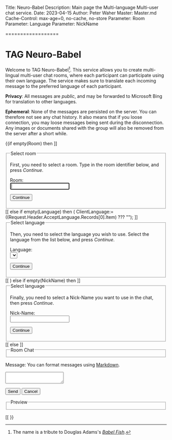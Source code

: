 Title: Neuro-Babel
Description: Main page the Multi-language Multi-user chat service.
Date: 2023-04-15
Author: Peter Waher
Master: Master.md
Cache-Control: max-age=0, no-cache, no-store
Parameter: Room
Parameter: Language
Parameter: NickName

==================

TAG Neuro-Babel
==================

Welcome to TAG Neuro-Babel[^babel]. This service allows you to create multi-lingual multi-user chat rooms, where each participant
can participate using their own language. The service makes sure to translate each incoming message to the preferred language
of each participant.

**Privacy**: All messages are *public*, and may be forwarded to Microsoft Bing for translation to other languages.

**Ephemeral**: None of the messages are persisted on the server. You can therefore not see any chat history. It also
means that if you loose connection, you may loose messages being sent during the disconnection. Any images or
documents shared with the group will also be removed from the server after a short while.

<form>

{{if empty(Room) then ]]
<fieldset>
<legend>Select room</legend>

First, you need to select a room. Type in the room identifier below, and press *Continue*.

<label for="Room">Room:</label>  
<input type="text" name="Room" id="Room" required autofocus/>

<button type="button" class="posButton" onclick="SetRoom()">Continue</button>
</fieldset>
[[
else if empty(Language) then
(
	ClientLanguage:=((Request.Header.AcceptLanguage.Records[0].Item) ??? "");
	]]
<fieldset>
<legend>Select language</legend>

Then, you need to select the language you wish to use. Select the language from the list below, and press *Continue*.

<label for="Language">Language:</label>  
<select name="Language" id="Language" required autofocus>
<option((ClientLanguage="af" ? " selected" : "")) value="af">Afrikaans</option>
<option((ClientLanguage="ar" ? " selected" : "")) value="ar">Arabic</option>
<option((ClientLanguage="bn" ? " selected" : "")) value="bn">Bangla</option>
<option((ClientLanguage="bs" ? " selected" : "")) value="bs">Bosnian</option>
<option((ClientLanguage="bg" ? " selected" : "")) value="bg">Bulgarian</option>
<option((ClientLanguage="yue" ? " selected" : "")) value="yue">Cantonese</option>
<option((ClientLanguage="ca" ? " selected" : "")) value="ca">Catalan</option>
<option((ClientLanguage="zh-Hans" ? " selected" : "")) value="zh-Hans">Chinese (Simplified)</option>
<option((ClientLanguage="zh-Hant" ? " selected" : "")) value="zh-Hant">Chinese (Traditional)</option>
<option((ClientLanguage="hr" ? " selected" : "")) value="hr">Croatian</option>
<option((ClientLanguage="cs" ? " selected" : "")) value="cs">Czech</option>
<option((ClientLanguage="da" ? " selected" : "")) value="da">Danish</option>
<option((ClientLanguage="nl" ? " selected" : "")) value="nl">Dutch</option>
<option((ClientLanguage="en" ? " selected" : "")) value="en">English</option>
<option((ClientLanguage="et" ? " selected" : "")) value="et">Estonian</option>
<option((ClientLanguage="fj" ? " selected" : "")) value="fj">Fijian</option>
<option((ClientLanguage="fil" ? " selected" : "")) value="fil">Filipino</option>
<option((ClientLanguage="fi" ? " selected" : "")) value="fi">Finnish</option>
<option((ClientLanguage="fr" ? " selected" : "")) value="fr">French</option>
<option((ClientLanguage="de" ? " selected" : "")) value="de">German</option>
<option((ClientLanguage="el" ? " selected" : "")) value="el">Greek</option>
<option((ClientLanguage="ht" ? " selected" : "")) value="ht">Haitian Creole</option>
<option((ClientLanguage="he" ? " selected" : "")) value="he">Hebrew</option>
<option((ClientLanguage="hi" ? " selected" : "")) value="hi">Hindi</option>
<option((ClientLanguage="mww" ? " selected" : "")) value="mww">Hmong Daw</option>
<option((ClientLanguage="hu" ? " selected" : "")) value="hu">Hungarian</option>
<option((ClientLanguage="is" ? " selected" : "")) value="is">Icelandic</option>
<option((ClientLanguage="id" ? " selected" : "")) value="id">Indonesian</option>
<option((ClientLanguage="ga" ? " selected" : "")) value="ga">Irish</option>
<option((ClientLanguage="it" ? " selected" : "")) value="it">Italian</option>
<option((ClientLanguage="ja" ? " selected" : "")) value="ja">Japanese</option>
<option((ClientLanguage="sw" ? " selected" : "")) value="sw">Kiswahili</option>
<option((ClientLanguage="ko" ? " selected" : "")) value="ko">Korean</option>
<option((ClientLanguage="lv" ? " selected" : "")) value="lv">Latvian</option>
<option((ClientLanguage="lt" ? " selected" : "")) value="lt">Lithuanian</option>
<option((ClientLanguage="mg" ? " selected" : "")) value="mg">Malagasy</option>
<option((ClientLanguage="ms" ? " selected" : "")) value="ms">Malay</option>
<option((ClientLanguage="mt" ? " selected" : "")) value="mt">Maltese</option>
<option((ClientLanguage="nb" ? " selected" : "")) value="nb">Norwegian</option>
<option((ClientLanguage="fa" ? " selected" : "")) value="fa">Persian</option>
<option((ClientLanguage="pl" ? " selected" : "")) value="pl">Polish</option>
<option((ClientLanguage="pt-br" ? " selected" : "")) value="pt-br">Portuguese (Brazil)</option>
<option((ClientLanguage="pt-pt" ? " selected" : "")) value="pt-pt">Portuguese (Portugal)</option>
<option((ClientLanguage="pa" ? " selected" : "")) value="pa">Punjabi</option>
<option((ClientLanguage="ro" ? " selected" : "")) value="ro">Romanian</option>
<option((ClientLanguage="ru" ? " selected" : "")) value="ru">Russian</option>
<option((ClientLanguage="sr-Cyrl" ? " selected" : "")) value="sr-Cyrl">Serbian (Cyrillic)</option>
<option((ClientLanguage="sr-Latn" ? " selected" : "")) value="sr-Latn">Serbian (Latin)</option>
<option((ClientLanguage="sk" ? " selected" : "")) value="sk">Slovak</option>
<option((ClientLanguage="sl" ? " selected" : "")) value="sl">Slovenian</option>
<option((ClientLanguage="es" ? " selected" : "")) value="es">Spanish</option>
<option((ClientLanguage="sv" ? " selected" : "")) value="sv">Swedish</option>
<option((ClientLanguage="ty" ? " selected" : "")) value="ty">Tahitian</option>
<option((ClientLanguage="ta" ? " selected" : "")) value="ta">Tamil</option>
<option((ClientLanguage="te" ? " selected" : "")) value="te">Telugu</option>
<option((ClientLanguage="th" ? " selected" : "")) value="th">Thai</option>
<option((ClientLanguage="to" ? " selected" : "")) value="to">Tongan</option>
<option((ClientLanguage="tr" ? " selected" : "")) value="tr">Turkish</option>
<option((ClientLanguage="uk" ? " selected" : "")) value="uk">Ukrainian</option>
<option((ClientLanguage="ur" ? " selected" : "")) value="ur">Urdu</option>
<option((ClientLanguage="vi" ? " selected" : "")) value="vi">Vietnamese</option>
<option((ClientLanguage="cy" ? " selected" : "")) value="cy">Welsh</option>
<option((ClientLanguage="yua" ? " selected" : "")) value="yua">Yucatec Maya</option>
</select>

<button type="button" class="posButton" onclick="SetLanguage('((Room))')">Continue</button>
</fieldset>
[[
)
else if empty(NickName) then ]]
<fieldset>
<legend>Select language</legend>

Finally, you need to select a Nick-Name you want to use in the chat, then press *Continue*.

<label for="Language">Nick-Name:</label>  
<input type="text" name="NickName" id="NickName" required autofocus/>

<button type="button" class="posButton" onclick="SetNickName('((Room))','((Language))')">Continue</button>
</fieldset>
[[
else
]]
<fieldset>
<legend>Room Chat</legend>
<div id="Chat">
</div>
</fieldset>

<label for="Message">Message: <span class='note'>You can format messages using [Markdown](/Markdown.md).</span></label>
<textarea id="Message" name="Message" onkeydown="TrapTabCREsc(this,event,'((Room))','((Language))','((NickName))')" 
	onpaste="PasteContent(this,event,'((Room))','((NickName))')" required>
</textarea>

<button type="button" class="posButton" onclick="SendMessage('((Room))','((Language))','((NickName))')">Send</button>
<button type="button" class="negButton" onclick="CancelMessage()">Cancel</button>

<fieldset>
<legend>Preview</legend>
<div id="Preview"/>
</fieldset>

[[
}}

</form>

[^babel]: The name is a tribute to Douglas Adams's [*Babel Fish*](https://en.wikipedia.org/wiki/Babel_Fish_%28website%29).